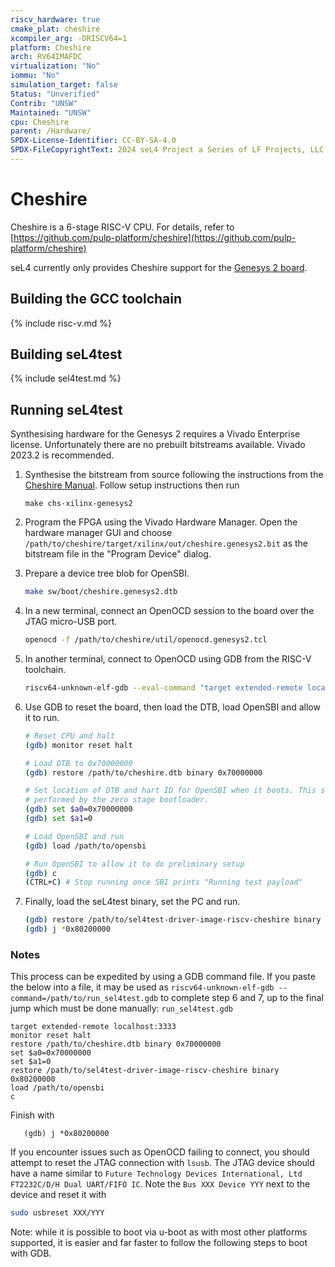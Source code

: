 ```yaml
---
riscv_hardware: true
cmake_plat: cheshire
xcompiler_arg: -DRISCV64=1
platform: Cheshire
arch: RV64IMAFDC
virtualization: "No"
iommu: "No"
simulation_target: false
Status: "Unverified"
Contrib: "UNSW"
Maintained: "UNSW"
cpu: Cheshire
parent: /Hardware/
SPDX-License-Identifier: CC-BY-SA-4.0
SPDX-FileCopyrightText: 2024 seL4 Project a Series of LF Projects, LLC.
---
```


# Cheshire

Cheshire is a 6-stage RISC-V CPU. For details, refer to
[https://github.com/pulp-platform/cheshire](https://github.com/pulp-platform/cheshire)

seL4 currently only provides Cheshire support for the [Genesys 2
board](https://reference.digilentinc.com/reference/programmable-logic/genesys-2/reference-manual).

## Building the GCC toolchain

{% include risc-v.md %}

## Building seL4test

{% include sel4test.md %}

## Running seL4test

Synthesising hardware for the Genesys 2 requires a Vivado Enterprise license.
Unfortunately there are no prebuilt bitstreams available. Vivado 2023.2 is recommended.

1. Synthesise the bitstream from source following the instructions from the [Cheshire
 Manual](https://pulp-platform.github.io/cheshire/tg/xilinx/). Follow setup instructions then run

   ```
   make chs-xilinx-genesys2
   ```

2. Program the FPGA using the Vivado Hardware Manager. Open the hardware manager GUI and choose
`/path/to/cheshire/target/xilinx/out/cheshire.genesys2.bit` as the bitstream file in the "Program
Device" dialog.

3. Prepare a device tree blob for OpenSBI.
   ```sh
   make sw/boot/cheshire.genesys2.dtb
   ```

4. In a new terminal, connect an OpenOCD session to the board over the JTAG micro-USB port.
   ```sh
   openocd -f /path/to/cheshire/util/openocd.genesys2.tcl
   ```

5. In another terminal, connect to OpenOCD using GDB from the RISC-V toolchain.
   ```sh
   riscv64-unknown-elf-gdb --eval-command "target extended-remote localhost:3333"
   ```

6. Use GDB to reset the board, then load the DTB, load OpenSBI and allow it to run.
   ```sh
   # Reset CPU and halt
   (gdb) monitor reset halt

   # Load DTB to 0x70000000
   (gdb) restore /path/to/cheshire.dtb binary 0x70000000

   # Set location of DTB and hart ID for OpenSBI when it boots. This step is normally
   # performed by the zero stage bootloader.
   (gdb) set $a0=0x70000000
   (gdb) set $a1=0

   # Load OpenSBI and run
   (gdb) load /path/to/opensbi

   # Run OpenSBI to allow it to do preliminary setup
   (gdb) c
   (CTRL+C) # Stop running once SBI prints "Running test payload"
   ```

7. Finally, load the seL4test binary, set the PC and run.
   ```sh
   (gdb) restore /path/to/sel4test-driver-image-riscv-cheshire binary 0x80200000
   (gdb) j *0x80200000
   ```

### Notes

This process can be expedited by using a GDB command file. If you paste the below into a file, it
may be used as `riscv64-unknown-elf-gdb --command=/path/to/run_sel4test.gdb` to complete step 6
and 7, up to the final jump which must be done manually:
   `run_sel4test.gdb`
   ```gdb
   target extended-remote localhost:3333
   monitor reset halt
   restore /path/to/cheshire.dtb binary 0x70000000
   set $a0=0x70000000
   set $a1=0
   restore /path/to/sel4test-driver-image-riscv-cheshire binary 0x80200000
   load /path/to/opensbi
   c
   ```

Finish with
```
   (gdb) j *0x80200000
```

If you encounter issues such as OpenOCD failing to connect, you should attempt to reset the JTAG
connection with `lsusb`. The JTAG device should have a name similar to `Future Technology Devices
International, Ltd FT2232C/D/H Dual UART/FIFO IC`. Note the `Bus XXX Device YYY` next to the
device and reset it with
   ```sh
   sudo usbreset XXX/YYY
   ```


Note: while it is possible to boot via u-boot as with most other platforms supported, it is easier and
far faster to follow the following steps to boot with GDB.
